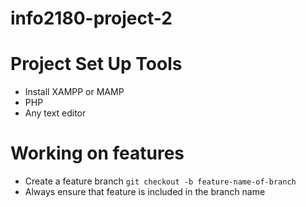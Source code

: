 # info2180-project-2

# Project Set Up Tools

- Install XAMPP or MAMP 
- PHP
- Any text editor

# Working on features 
- Create a feature branch `git checkout -b feature-name-of-branch`
- Always ensure that feature is included in the branch name